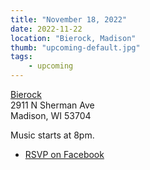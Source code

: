 ```yaml
---
title: "November 18, 2022"
date: 2022-11-22
location: "Bierock, Madison"
thumb: "upcoming-default.jpg"
tags: 
    - upcoming
---
```

<a href="https://bierockmadison.com/">Bierock</a><br />
2911 N Sherman Ave<br />
Madison, WI 53704</a>

Music starts at 8pm.

<ul>
<li><a href="https://www.facebook.com/events/487082626705857">RSVP on Facebook</a></li>
</ul>